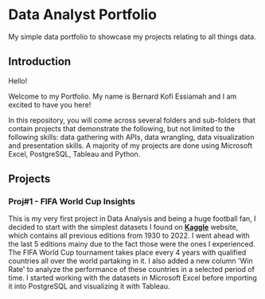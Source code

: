 # Data Analyst Portfolio
My simple data portfolio to showcase my projects relating to all things data.

## Introduction
Hello!

Welcome to my Portfolio. My name is Bernard Kofi Essiamah and I am excited to have you here!

In this repository, you will come across several folders and sub-folders that contain projects that demonstrate the following, but not limited to the following skills: data gathering with APIs, data wrangling, data visualization and presentation skills. A majority of my projects are done using Microsoft Excel, PostgreSQL, Tableau and Python.

## Projects
### Proj#1 - FIFA World Cup Insights
This is my very first project in Data Analysis and being a huge football fan, I decided to start with the simplest datasets I found on **[Kaggle](https://www.kaggle.com/datasets/iamsouravbanerjee/fifa-football-world-cup-dataset)** website, which contains all previous editions from 1930 to 2022. I went ahead with the last 5 editions mainy due to the fact those were the ones I experienced. The FIFA World Cup tournament takes place every 4 years with qualified countries all over the world partaking in it. I also added a new column 'Win Rate' to analyze the performance of these countries in a selected period of time. I started working with the datasets in Microsoft Excel before importing it into PostgreSQL and visualizing it with Tableau. 
